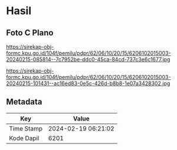 # Hasil

## Foto C Plano

https://sirekap-obj-formc.kpu.go.id/104f/pemilu/pdpr/62/06/10/20/15/6206102015003-20240215-085814--7c7952be-ddc0-45ca-84cd-737c3e6c1677.jpg

https://sirekap-obj-formc.kpu.go.id/104f/pemilu/pdpr/62/06/10/20/15/6206102015003-20240215-101431--ac16ed83-0e5c-426d-b8b8-1e07a3428302.jpg


## Metadata

| Key        | Value               |
| ---------- | ------------------- |
| Time Stamp | 2024-02-19 06:21:02 |
| Kode Dapil | 6201                |



